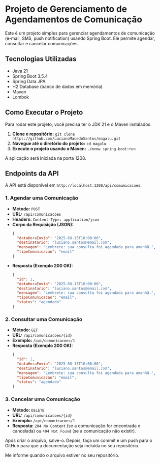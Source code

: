 # Projeto de Gerenciamento de Agendamentos de Comunicação

Este é um projeto simples para gerenciar agendamentos de comunicação (e-mail, SMS, push notification) usando Spring Boot. Ele permite agendar, consultar e cancelar comunicações.

## Tecnologias Utilizadas
-   Java 21
-   Spring Boot 3.5.4
-   Spring Data JPA
-   H2 Database (banco de dados em memória)
-   Maven
-   Lombok

## Como Executar o Projeto
Para rodar este projeto, você precisa ter o JDK 21 e o Maven instalados.

1.  **Clone o repositório:**
    `git clone https://github.com/LucianoMacedoSantos/magalu.git`
2.  **Navegue até o diretório do projeto:**
    `cd magalu`
3.  **Execute o projeto usando o Maven:**
    `./mvnw spring-boot:run`

A aplicação será iniciada na porta 1208.

## Endpoints da API

A API está disponível em `http://localhost:1208/api/comunicacoes`.

### 1. Agendar uma Comunicação
-   **Método:** `POST`
-   **URL:** `/api/comunicacoes`
-   **Headers:** `Content-Type: application/json`
-   **Corpo da Requisição (JSON):**
    ```json
    {
      "dataHoraEnvio": "2025-08-13T10:00:00",
      "destinatario": "luciano.santos@email.com",
      "mensagem": "Lembrete: sua consulta foi agendada para amanhã.",
      "tipoComunicacao": "email"
    }
    ```
-   **Resposta (Exemplo 200 OK):**
    ```json
    {
      "id": 1,
      "dataHoraEnvio": "2025-08-13T10:00:00",
      "destinatario": "luciano.santos@email.com",
      "mensagem": "Lembrete: sua consulta foi agendada para amanhã.",
      "tipoComunicacao": "email",
      "status": "agendado"
    }
    ```

### 2. Consultar uma Comunicação
-   **Método:** `GET`
-   **URL:** `/api/comunicacoes/{id}`
-   **Exemplo:** `/api/comunicacoes/1`
-   **Resposta (Exemplo 200 OK):**
    ```json
    {
      "id": 1,
      "dataHoraEnvio": "2025-08-13T10:00:00",
      "destinatario": "luciano.santos@email.com",
      "mensagem": "Lembrete: sua consulta foi agendada para amanhã.",
      "tipoComunicacao": "email",
      "status": "agendado"
    }
    ```

### 3. Cancelar uma Comunicação
-   **Método:** `DELETE`
-   **URL:** `/api/comunicacoes/{id}`
-   **Exemplo:** `/api/comunicacoes/1`
-   **Resposta:** `204 No Content` (se a comunicação for encontrada e cancelada) ou `404 Not Found` (se a comunicação não existir).

Após criar o arquivo, salve-o. Depois, faça um commit e um push para o GitHub para que a documentação seja incluída no seu repositório.

Me informe quando o arquivo estiver no seu repositório.
